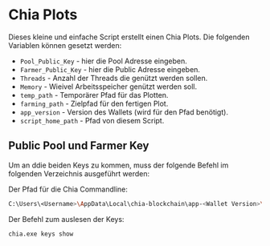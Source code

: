 # Chia Plots
Dieses kleine und einfache Script erstellt einen Chia Plots. Die folgenden Variablen können gesetzt werden:

- `Pool_Public_Key` - hier die Pool Adresse eingeben.
- `Farmer_Public_Key` - hier die Public Adresse eingeben.
- `Threads` - Anzahl der Threads die genützt werden sollen.
- `Memory` - Wieivel Arbeitsspeicher genützt werden soll.
- `temp_path` - Temporärer Pfad für das Plotten.
- `farming_path` - Zielpfad für den fertigen Plot.
- `app_version` - Version des Wallets (wird für den Pfad benötigt).
- `script_home_path` - Pfad von diesem Script.

## Public Pool und Farmer Key
Um an ddie beiden Keys zu kommen, muss der folgende Befehl im folgenden Verzeichnis ausgeführt werden:

Der Pfad für die Chia Commandline:
```sh
C:\Users\<Username>\AppData\Local\chia-blockchain\app-<Wallet Version>\resources\app.asar.unpacked\daemon
```

Der Befehl zum auslesen der Keys:
```sh
chia.exe keys show
```